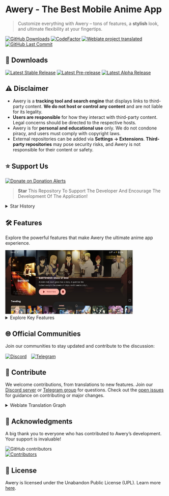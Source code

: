 # Awery - The Best Mobile Anime App
> Customize everything with Awery – tons of features, a **stylish** look, and ultimate flexibility at your fingertips.

<p>
  <a href="https://github.com/MrBoomDeveloper/Awery/releases"><img src="https://img.shields.io/github/downloads/MrBoomDeveloper/Awery/total?label=Downloads&style=flat-square" alt="GitHub Downloads"></a>
  <a href="https://www.codefactor.io/repository/github/MrBoomDeveloper/Awery"><img src="https://img.shields.io/codefactor/grade/github/MrBoomDeveloper/Awery?style=flat-square&label=Codefactor" alt="CodeFactor"/></a>
  <a href="https://hosted.weblate.org/projects/awery/awery-android-client/"><img alt="Weblate project translated" src="https://img.shields.io/weblate/progress/awery?label=Translated&style=flat-square"></a>
  <a href="https://github.com/MrBoomDeveloper/Awery/commits/main">
    <img src="https://img.shields.io/github/last-commit/MrBoomDeveloper/Awery?label=Latest Commit&style=flat-square" alt="GitHub Last Commit">
  </a>
</p>

## 🚀 Downloads
<p>
   <a href="https://github.com/mrboomdeveloper/awery/releases/latest"><img src="https://img.shields.io/github/v/release/mrboomdeveloper/awery?display_name=tag&style=flat-square&logoColor=06599d&label=Stable&labelColor=06599d&color=043b69" alt="Latest Stable Release"/></a>
   <a href="https://github.com/mrboomdeveloper/awery/releases"><img src="https://img.shields.io/github/v/release/mrboomdeveloper/awery?include_prereleases&display_name=tag&style=flat-square&logoColor=2c2c47&label=Beta&color=818cf8" alt="Latest Pre-release"/></a>
   <a href="https://github.com/itsmechinmoy/awery-updater/releases/latest"><img src="https://img.shields.io/github/v/release/itsmechinmoy/awery-updater?display_name=tag&style=flat-square&label=Alpha&color=e23629" alt="Latest Alpha Release"/></a>
</p>

## ⚠️ Disclaimer
- Awery is a **tracking tool and search engine** that displays links to third-party content. **We do not host or control any content** and are not liable for its legality.
- **Users are responsible** for how they interact with third-party content. Legal concerns should be directed to the respective hosts.
- Awery is for **personal and educational use** only. We do not condone piracy, and users must comply with copyright laws.
- External repositories can be added via **Settings -> Extensions**. **Third-party repositories** may pose security risks, and Awery is not responsible for their content or safety.

## ⭐ Support Us
<a href='https://www.donationalerts.com/r/mrboomdeveloper' target='_blank'><img height='36' style='border:0px;height:36px;' src='https://seeklogo.com/images/D/donationalerts-logo-717DB9DFFF-seeklogo.com.png?v=638394669150000000' border='0' alt='Donate on Donation Alerts' /></a>
> **Star** This Repository To Support The Developer And Encourage The Development Of The Application!
<details>
  <summary>Star History</summary>
  <a href="https://github.com/MrBoomDeveloper/Awery/stargazers">
    <picture>
      <source media="(prefers-color-scheme: dark)" srcset="https://api.star-history.com/svg?repos=MrBoomDeveloper/Awery&Date&theme=dark" />
      <source media="(prefers-color-scheme: light)" srcset="https://api.star-history.com/svg?repos=MrBoomDeveloper/Awery&Date" />
      <img alt="Star History Chart" src="https://api.star-history.com/svg?repos=MrBoomDeveloper/Awery&Date" width="400" height="200" />
    </picture>
  </a>
</details>

## 🛠 Features
Explore the powerful features that make Awery the ultimate anime app experience.

<img src="https://raw.githubusercontent.com/MrBoomDeveloper/Awery/master/docs/screenshot1.jpg" alt="Screenshot" width="400" height="200"/>
<details>
<summary>Explore Key Features</summary>
<ul>
  <li>Seamless integration with Aniyomi extensions and third-party sources for enhanced content access.</li>
  <li>Effortlessly track and sync your progress with AniList, MyAnimeList, Shikimori, and more.</li>
  <li>Personalize the app and content display with extensive customization options.</li>
  <li>Advanced filters and blacklisting tools let you control the genres and content you see.</li>
  <li>Support for multiple languages and community interaction through comments for a global experience.</li>
</ul>
</details>

## 🌐 Official Communities
Join our communities to stay updated and contribute to the discussion:

<a href="https://discord.com/invite/yepfCz4pvW" style="margin-right: 10px; display: inline-block;"><img src="https://uxwing.com/wp-content/themes/uxwing/download/brands-and-social-media/discord-round-color-icon.png" alt="Discord" height="40" style="vertical-align: middle;"></a>
<a href="https://t.me/mrboomdev_awery" style="display: inline-block;"><img src="https://upload.wikimedia.org/wikipedia/commons/8/82/Telegram_logo.svg" alt="Telegram" height="40" style="vertical-align: middle;"></a>

## 🤝 Contribute
We welcome contributions, from translations to new features. Join our [Discord server](https://discord.com/invite/yepfCz4pvW) or [Telegram group](https://t.me/mrboomdev_awery) for questions. Check out the [open issues](https://github.com/MrBoomDeveloper/Awery/issues) for guidance on contributing or major changes.
<details>
<summary>Weblate Translation Graph</summary>
<a href="https://hosted.weblate.org/engage/awery/"><img src="https://hosted.weblate.org/widget/awery/awery-android-client/multi-auto.svg" alt="Translation status" /></a>
</details>

## 💖 Acknowledgments
A big thank you to everyone who has contributed to Awery’s development. Your support is invaluable!

<a href="https://github.com/brahmkshatriya/echo/graphs/contributors">
  <img alt="GitHub contributors" src="https://img.shields.io/github/contributors/MrBoomDeveloper/Awery?style=flat-square&label=Contributors%20%3A&labelColor=%230f1318&color=%230f1318" align="left">
</a>
<br>
<a href="https://github.com/MrBoomDeveloper/Awery/graphs/contributors">
  <img src="https://contrib.rocks/image?repo=MrBoomDeveloper/Awery" alt="Contributors">
</a>

## 🪪 License
Awery is licensed under the Unabandon Public License (UPL). Learn more [here](LICENSE.md).
